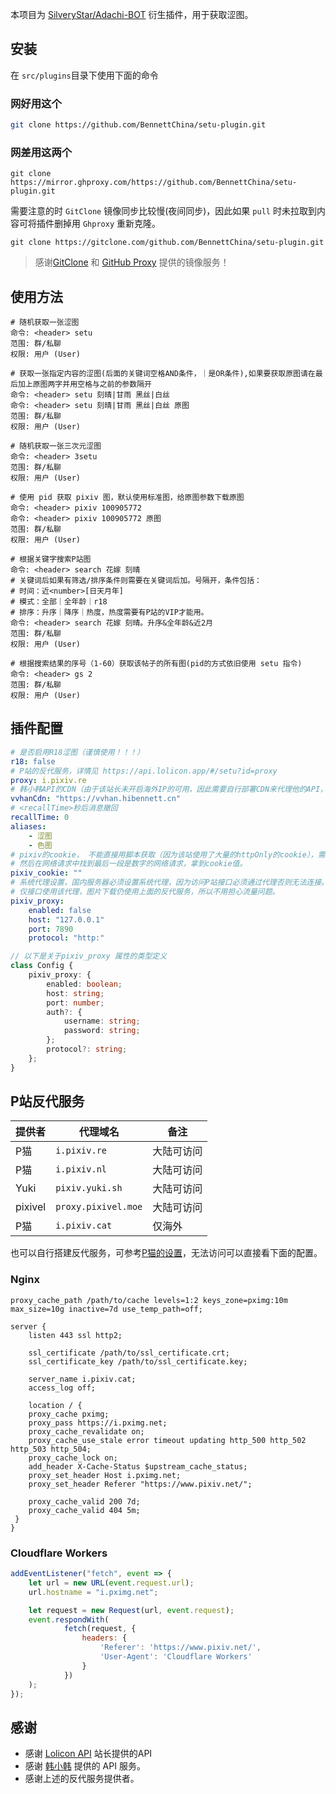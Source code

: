本项目为 [SilveryStar/Adachi-BOT](https://github.com/SilveryStar/Adachi-BOT) 衍生插件，用于获取涩图。

## 安装

在 `src/plugins`目录下使用下面的命令

### 网好用这个

```sh
git clone https://github.com/BennettChina/setu-plugin.git
```

### 网差用这两个

```shell
git clone https://mirror.ghproxy.com/https://github.com/BennettChina/setu-plugin.git
```

需要注意的时 `GitClone` 镜像同步比较慢(夜间同步)，因此如果 `pull` 时未拉取到内容可将插件删掉用 `Ghproxy` 重新克隆。

```shell
git clone https://gitclone.com/github.com/BennettChina/setu-plugin.git
```

> 感谢[GitClone](https://gitclone.com/) 和 [GitHub Proxy](https://mirror.ghproxy.com/) 提供的镜像服务！

## 使用方法

```
# 随机获取一张涩图
命令: <header> setu
范围: 群/私聊
权限: 用户 (User)

# 获取一张指定内容的涩图(后面的关键词空格AND条件，｜是OR条件),如果要获取原图请在最后加上原图两字并用空格与之前的参数隔开
命令: <header> setu 刻晴|甘雨 黑丝|白丝
命令: <header> setu 刻晴|甘雨 黑丝|白丝 原图
范围: 群/私聊
权限: 用户 (User)

# 随机获取一张三次元涩图
命令: <header> 3setu
范围: 群/私聊
权限: 用户 (User)

# 使用 pid 获取 pixiv 图，默认使用标准图，给原图参数下载原图
命令: <header> pixiv 100905772
命令: <header> pixiv 100905772 原图
范围: 群/私聊
权限: 用户 (User)

# 根据关键字搜索P站图
命令: <header> search 花嫁 刻晴
# 关键词后如果有筛选/排序条件则需要在关键词后加。号隔开，条件包括：
# 时间：近<number>[日天月年]
# 模式：全部｜全年龄｜r18
# 排序：升序｜降序｜热度，热度需要有P站的VIP才能用。
命令: <header> search 花嫁 刻晴。升序&全年龄&近2月
范围: 群/私聊
权限: 用户 (User)

# 根据搜索结果的序号（1-60）获取该帖子的所有图(pid的方式依旧使用 setu 指令)
命令: <header> gs 2
范围: 群/私聊
权限: 用户 (User)
```

## 插件配置

```yaml
# 是否启用R18涩图（谨慎使用！！！）
r18: false
# P站的反代服务，详情见 https://api.lolicon.app/#/setu?id=proxy
proxy: i.pixiv.re
# 韩小韩API的CDN（由于该站长未开启海外IP的可用，因此需要自行部署CDN来代理他的API，没有域名的可以使用我为你们提供的CDN）
vvhanCdn: "https://vvhan.hibennett.cn"
# <recallTime>秒后消息撤回
recallTime: 0
aliases:
    - 涩图
    - 色图
# pixiv的cookie， 不能直接用脚本获取（因为该站使用了大量的httpOnly的cookie），需要通过F12获取网络请求中的cookie，随便在P站中找一个作品打开
# 然后在网络请求中找到最后一段是数字的网络请求，拿到cookie值。
pixiv_cookie: ""
# 系统代理设置，国内服务器必须设置系统代理，因为访问P站接口必须通过代理否则无法连接。
# 仅接口使用该代理，图片下载仍使用上面的反代服务，所以不用担心流量问题。
pixiv_proxy:
    enabled: false
    host: "127.0.0.1"
    port: 7890
    protocol: "http:"
```

```ts
// 以下是关于pixiv_proxy 属性的类型定义
class Config {
    pixiv_proxy: {
        enabled: boolean;
        host: string;
        port: number;
        auth?: {
            username: string;
            password: string;
        };
        protocol?: string;
    };
}
```

## P站反代服务

| 提供者     | 代理域名                | 备注    |
|---------|---------------------|-------|
| P猫      | `i.pixiv.re`        | 大陆可访问 |
| P猫      | `i.pixiv.nl`        | 大陆可访问 |
| Yuki    | `pixiv.yuki.sh`     | 大陆可访问 |
| pixivel | `proxy.pixivel.moe` | 大陆可访问 |
| P猫      | `i.pixiv.cat`       | 仅海外   |

也可以自行搭建反代服务，可参考[P猫的设置](https://pixiv.cat/reverseproxy.html)，无法访问可以直接看下面的配置。

### Nginx

```nginx
proxy_cache_path /path/to/cache levels=1:2 keys_zone=pximg:10m max_size=10g inactive=7d use_temp_path=off;

server {
    listen 443 ssl http2;

    ssl_certificate /path/to/ssl_certificate.crt;
    ssl_certificate_key /path/to/ssl_certificate.key;

    server_name i.pixiv.cat;
    access_log off;

    location / {
    proxy_cache pximg;
    proxy_pass https://i.pximg.net;
    proxy_cache_revalidate on;
    proxy_cache_use_stale error timeout updating http_500 http_502 http_503 http_504;
    proxy_cache_lock on;
    add_header X-Cache-Status $upstream_cache_status;
    proxy_set_header Host i.pximg.net;
    proxy_set_header Referer "https://www.pixiv.net/";

    proxy_cache_valid 200 7d;
    proxy_cache_valid 404 5m;
 }
}
```

### Cloudflare Workers

```js
addEventListener("fetch", event => {
    let url = new URL(event.request.url);
    url.hostname = "i.pximg.net";

    let request = new Request(url, event.request);
    event.respondWith(
            fetch(request, {
                headers: {
                    'Referer': 'https://www.pixiv.net/',
                    'User-Agent': 'Cloudflare Workers'
                }
            })
    );
});
```

## 感谢

- 感谢 [Lolicon API](https://api.lolicon.app/#/setu) 站长提供的API
- 感谢 [韩小韩](https://api.vvhan.com/) 提供的 API 服务。
- 感谢上述的反代服务提供者。